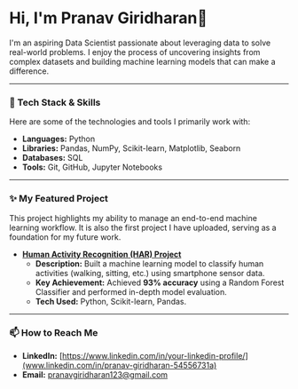# Hi, I'm Pranav Giridharan👋

I'm an aspiring Data Scientist passionate about leveraging data to solve real-world problems. I enjoy the process of uncovering insights from complex datasets and building machine learning models that can make a difference.

---

### 🔧 Tech Stack & Skills

Here are some of the technologies and tools I primarily work with:

*   **Languages:** Python
*   **Libraries:** Pandas, NumPy, Scikit-learn, Matplotlib, Seaborn
*   **Databases:** SQL
*   **Tools:** Git, GitHub, Jupyter Notebooks

---

### ✨ My Featured Project

This project highlights my ability to manage an end-to-end machine learning workflow. It is also the first project I have uploaded, serving as a foundation for my future work.

*   **[Human Activity Recognition (HAR) Project](https://github.com/[your-username]/[your-repo-name])**
    *   **Description:** Built a machine learning model to classify human activities (walking, sitting, etc.) using smartphone sensor data.
    *   **Key Achievement:** Achieved **93% accuracy** using a Random Forest Classifier and performed in-depth model evaluation.
    *   **Tech Used:** Python, Scikit-learn, Pandas.

---

### 📫 How to Reach Me

*   **LinkedIn:** [https://www.linkedin.com/in/your-linkedin-profile/](www.linkedin.com/in/pranav-giridharan-54556731a)
*   **Email:** pranavgiridharan123@gmail.com
<!--
**Pranav-261/Pranav-261** is a ✨ _special_ ✨ repository because its `README.md` (this file) appears on your GitHub profile.

Here are some ideas to get you started:

- 🔭 I’m currently working on ...
- 🌱 I’m currently learning ...
- 👯 I’m looking to collaborate on ...
- 🤔 I’m looking for help with ...
- 💬 Ask me about ...
- 📫 How to reach me: ...
- 😄 Pronouns: ...
- ⚡ Fun fact: ...
-->
